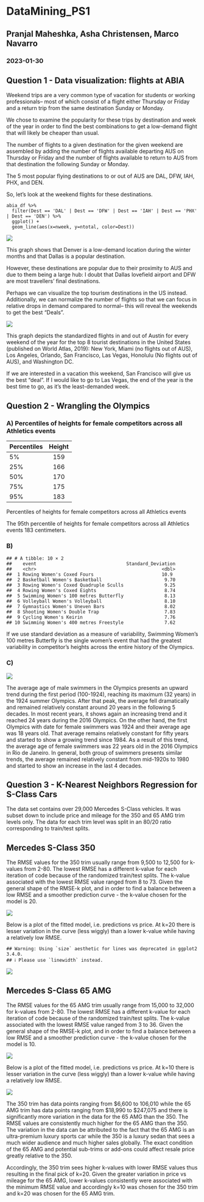# DataMining\_PS1

## Pranjal Maheshka, Asha Christensen, Marco Navarro

### 2023-01-30

## Question 1 - Data visualization: flights at ABIA

Weekend trips are a very common type of vacation for students or working
professionals– most of which consist of a flight either Thursday or
Friday and a return trip from the same destination Sunday or Monday.

We chose to examine the popularity for these trips by destination and
week of the year in order to find the best combinations to get a
low-demand flight that will likely be cheaper than usual.

The number of flights to a given destination for the given weekend are
assembled by adding the number of flights available departing AUS on
Thursday or Friday and the number of flights available to return to AUS
from that destination the following Sunday or Monday.

The 5 most popular flying destinations to or out of AUS are DAL, DFW,
IAH, PHX, and DEN.

So, let’s look at the weekend flights for these destinations.

    abia_df %>%
      filter(Dest == 'DAL' | Dest == 'DFW' | Dest == 'IAH' | Dest == 'PHX' | Dest == 'DEN') %>%
      ggplot() +
      geom_line(aes(x=nweek, y=ntotal, color=Dest))

![](PS_1V2_files/figure-markdown_strict/unnamed-chunk-6-1.png)

This graph shows that Denver is a low-demand location during the winter
months and that Dallas is a popular destination.

However, these destinations are popular due to their proximity to AUS
and due to them being a large hub: I doubt that Dallas lovefield airport
and DFW are most travellers’ final destinations.

Perhaps we can visualize the top tourism destinations in the US instead.
Additionally, we can normalize the number of flights so that we can
focus in relative drops in demand compared to normal– this will reveal
the weekends to get the best “Deals”.

![](PS_1V2_files/figure-markdown_strict/unnamed-chunk-7-1.png)

This graph depicts the standardized flights in and out of Austin for
every weekend of the year for the top 8 tourist destinations in the
United States (published on World Atlas, 2019): New York, Miami (no
flights out of AUS), Los Angeles, Orlando, San Francisco, Las Vegas,
Honolulu (No flights out of AUS), and Washington DC.

If we are interested in a vacation this weekend, San Francisco will give
us the best “deal”. If I would like to go to Las Vegas, the end of the
year is the best time to go, as it’s the least-demanded week.

## Question 2 - Wrangling the Olympics

### A) Percentiles of heights for female competitors across all Athletics events

<table>
<thead>
<tr class="header">
<th>Percentiles</th>
<th style="text-align: center;">Height</th>
</tr>
</thead>
<tbody>
<tr class="odd">
<td>5%</td>
<td style="text-align: center;">159</td>
</tr>
<tr class="even">
<td>25%</td>
<td style="text-align: center;">166</td>
</tr>
<tr class="odd">
<td>50%</td>
<td style="text-align: center;">170</td>
</tr>
<tr class="even">
<td>75%</td>
<td style="text-align: center;">175</td>
</tr>
<tr class="odd">
<td>95%</td>
<td style="text-align: center;">183</td>
</tr>
</tbody>
</table>

Percentiles of heights for female competitors across all Athletics
events

The 95th percentile of heights for female competitors across all
Athletics events 183 centimeters.

### B)

    ## # A tibble: 10 × 2
    ##    event                                 Standard_Deviation
    ##    <chr>                                              <dbl>
    ##  1 Rowing Women's Coxed Fours                         10.9 
    ##  2 Basketball Women's Basketball                       9.70
    ##  3 Rowing Women's Coxed Quadruple Sculls               9.25
    ##  4 Rowing Women's Coxed Eights                         8.74
    ##  5 Swimming Women's 100 metres Butterfly               8.13
    ##  6 Volleyball Women's Volleyball                       8.10
    ##  7 Gymnastics Women's Uneven Bars                      8.02
    ##  8 Shooting Women's Double Trap                        7.83
    ##  9 Cycling Women's Keirin                              7.76
    ## 10 Swimming Women's 400 metres Freestyle               7.62

If we use standard deviation as a measure of variability, Swimming
Women’s 100 metres Butterfly is the single women’s event that had the
greatest variability in competitor’s heights across the entire history
of the Olympics.

### C)

![](PS_1V2_files/figure-markdown_strict/C2-1.png)

The average age of male swimmers in the Olympics presents an upward
trend during the first period (100-1924), reaching its maximum (32
years) in the 1924 summer Olympics. After that peak, the average fell
dramatically and remained relatively constant around 20 years in the
following 5 decades. In most recent years, it shows again an increasing
trend and it reached 24 years during the 2016 Olympics. On the other
hand, the first Olympics with date for female swimmers was 1924 and
their average age was 18 years old. That average remains relatively
constant for fifty years and started to show a growing trend since 1984.
As a result of this trend, the average age of female swimmers was 22
years old in the 2016 Olympics in Rio de Janeiro. In general, both group
of swimmers presents similar trends, the average remained relatively
constant from mid-1920s to 1980 and started to show an increase in the
last 4 decades.

## Question 3 - K-Nearest Neighbors Regression for S-Class Cars

The data set contains over 29,000 Mercedes S-Class vehicles. It was
subset down to include price and mileage for the 350 and 65 AMG trim
levels only. The data for each trim level was split in an 80/20 ratio
corresponding to train/test splits.

## Mercedes S-Class 350

The RMSE values for the 350 trim usually range from 9,500 to 12,500 for
k-values from 2-80. The lowest RMSE has a different k-value for each
iteration of code because of the randomized train/test splits. The
k-value associated with the lowest RMSE value ranged from 8 to 73. Given
the general shape of the RMSE-k plot, and in order to find a balance
between a low RMSE and a smoother prediction curve - the k-value chosen
for the model is 20.

![](PS_1V2_files/figure-markdown_strict/trim350_plot1-1.png)

Below is a plot of the fitted model, i.e. predictions vs price. At k=20
there is lesser variation in the curve (less wiggly) than a lower
k-value while having a relatively low RMSE.

    ## Warning: Using `size` aesthetic for lines was deprecated in ggplot2 3.4.0.
    ## ℹ Please use `linewidth` instead.

![](PS_1V2_files/figure-markdown_strict/trim350_plot2-1.png)

## Mercedes S-Class 65 AMG

The RMSE values for the 65 AMG trim usually range from 15,000 to 32,000
for k-values from 2-80. The lowest RMSE has a different k-value for each
iteration of code because of the randomized train/test splits. The
k-value associated with the lowest RMSE value ranged from 3 to 36. Given
the general shape of the RMSE-k plot, and in order to find a balance
between a low RMSE and a smoother prediction curve - the k-value chosen
for the model is 10.

![](PS_1V2_files/figure-markdown_strict/trim65amg_plot1-1.png)

Below is a plot of the fitted model, i.e. predictions vs price. At k=10
there is lesser variation in the curve (less wiggly) than a lower
k-value while having a relatively low RMSE.

![](PS_1V2_files/figure-markdown_strict/trim65amg_plot2-1.png)

The 350 trim has data points ranging from $6,600 to 106,010 while the 65
AMG trim has data points ranging from $18,990 to $247,075 and there is
significantly more variation in the data for the 65 AMG than the 350.
The RMSE values are consistently much higher for the 65 AMG than the
350. The variation in the data can be attributed to the fact that the 65
AMG is an ultra-premium luxury sports car while the 350 is a luxury
sedan that sees a much wider audience and much higher sales globally.
The exact condition of the 65 AMG and potential sub-trims or add-ons
could affect resale price greatly relative to the 350.

Accordingly, the 350 trim sees higher k-values with lower RMSE values
thus resulting in the final pick of k=20. Given the greater variation in
price vs mileage for the 65 AMG, lower k-values consistently were
associated with the minimum RMSE value and accordingly k=10 was chosen
for the 350 trim and k=20 was chosen for the 65 AMG trim.
